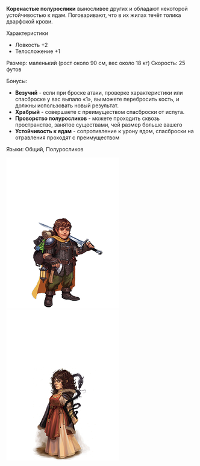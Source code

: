 **Коренастые полурослики** выносливее других и обладают некоторой устойчивостью к ядам. Поговаривают, что в их жилах течёт толика дварфской крови.

Характеристики
- Ловкость +2
- Телосложение +1

Размер: маленький (рост около 90 см, вес около 18 кг)
Скорость: 25 футов

Бонусы:
- **Везучий** - если при броске атаки, проверке характеристики или спасброске у вас выпало «1», вы можете перебросить кость, и должны использовать новый результат.
- **Храбрый** - совершаете с преимуществом спасброски от испуга.
- **Проворство полуросликов** - можете проходить сквозь пространство, занятое существами, чей размер больше вашего
- **Устойчивость к ядам** - сопротивление к урону ядом, спасброски на отравления проходят с преимуществом

Языки: Общий, Полуросликов

![Коренастый полурослик](/Img/R-halfling-stout1.png)![Коренастый полурослик](/Img/R-halfling-stout2.png)